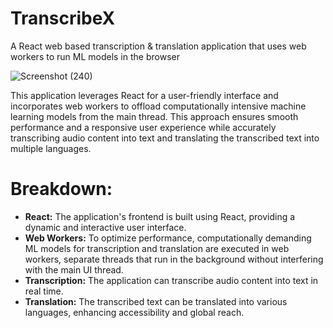 # TranscribeX

A React web based transcription & translation application that uses web workers to run ML models in the browser

![Screenshot (240)](https://github.com/user-attachments/assets/0c679d19-2fa2-4e3b-8491-776766f5f1d3)

This application leverages React for a user-friendly interface and incorporates web workers to offload computationally intensive machine learning models from the main thread. This approach ensures smooth performance and a responsive user experience while accurately transcribing audio content into text and translating the transcribed text into multiple languages.

# Breakdown:

- **React:** The application's frontend is built using React, providing a dynamic and interactive user interface.
- **Web Workers:** To optimize performance, computationally demanding ML models for transcription and translation are executed in web workers, separate threads that run in the background without interfering with the main UI thread.
- **Transcription:** The application can transcribe audio content into text in real time.
- **Translation:** The transcribed text can be translated into various languages, enhancing accessibility and global reach.
